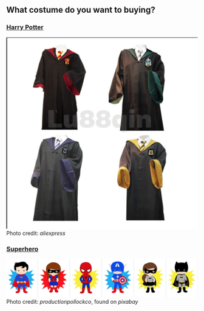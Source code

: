 ## What costume do you want to buying?

### [Harry Potter](../Party/party.md)  
![](harry-potter.png)
Photo credit: _aliexpress_
### [Superhero](../Superhero/superhero.md)
![](superheros.png)
Photo credit: _productionpollockco_, found on _pixabay_